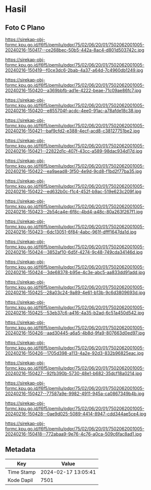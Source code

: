 # Hasil

## Foto C Plano

https://sirekap-obj-formc.kpu.go.id/f6f5/pemilu/pdpr/75/02/06/20/01/7502062001005-20240216-150417--ce268bec-50b5-442a-8ac4-d801d503742c.jpg

https://sirekap-obj-formc.kpu.go.id/f6f5/pemilu/pdpr/75/02/06/20/01/7502062001005-20240216-150419--f0ce3dc6-2bab-4a37-a64d-7c4960db1249.jpg

https://sirekap-obj-formc.kpu.go.id/f6f5/pemilu/pdpr/75/02/06/20/01/7502062001005-20240216-150420--a369bbfb-ad1e-4222-beae-71c09ae86fc7.jpg

https://sirekap-obj-formc.kpu.go.id/f6f5/pemilu/pdpr/75/02/06/20/01/7502062001005-20240216-150420--e855704f-acdc-4ee0-91ac-a78afde18c38.jpg

https://sirekap-obj-formc.kpu.go.id/f6f5/pemilu/pdpr/75/02/06/20/01/7502062001005-20240216-150421--baf9cfd2-e388-4ecf-acd8-c38127751be2.jpg

https://sirekap-obj-formc.kpu.go.id/f6f5/pemilu/pdpr/75/02/06/20/01/7502062001005-20240216-150421--22822d1c-407f-43cc-a589-98dac934d17d.jpg

https://sirekap-obj-formc.kpu.go.id/f6f5/pemilu/pdpr/75/02/06/20/01/7502062001005-20240216-150422--ea9aead8-3f50-4e9d-9cd8-f1bd2f77ba35.jpg

https://sirekap-obj-formc.kpu.go.id/f6f5/pemilu/pdpr/75/02/06/20/01/7502062001005-20240216-150422--ed632b0c-f1c4-452f-b9ac-519e623c209f.jpg

https://sirekap-obj-formc.kpu.go.id/f6f5/pemilu/pdpr/75/02/06/20/01/7502062001005-20240216-150423--2b54ca4e-6f8c-4bd4-a48c-80a263f267f1.jpg

https://sirekap-obj-formc.kpu.go.id/f6f5/pemilu/pdpr/75/02/06/20/01/7502062001005-20240216-150423--6dc13051-6f84-4abc-961f-dfff1647da1d.jpg

https://sirekap-obj-formc.kpu.go.id/f6f5/pemilu/pdpr/75/02/06/20/01/7502062001005-20240216-150424--3852af10-6d5f-4274-9c48-749cda34146d.jpg

https://sirekap-obj-formc.kpu.go.id/f6f5/pemilu/pdpr/75/02/06/20/01/7502062001005-20240216-150424--3de68378-b95e-4c3e-abc5-aa833dd91add.jpg

https://sirekap-obj-formc.kpu.go.id/f6f5/pemilu/pdpr/75/02/06/20/01/7502062001005-20240216-150425--28a03c24-9a89-4e61-b13b-9c6d3809693d.jpg

https://sirekap-obj-formc.kpu.go.id/f6f5/pemilu/pdpr/75/02/06/20/01/7502062001005-20240216-150425--53eb37c6-a416-4a35-b2ad-6c51a450d542.jpg

https://sirekap-obj-formc.kpu.go.id/f6f5/pemilu/pdpr/75/02/06/20/01/7502062001005-20240216-150426--aad30445-a6a5-4b8d-9fa9-807663d0ed97.jpg

https://sirekap-obj-formc.kpu.go.id/f6f5/pemilu/pdpr/75/02/06/20/01/7502062001005-20240216-150426--1705d398-a113-4a2e-92d3-832b96825eac.jpg

https://sirekap-obj-formc.kpu.go.id/f6f5/pemilu/pdpr/75/02/06/20/01/7502062001005-20240216-150427--92fb390b-5730-48e1-b682-35dcf18a0214.jpg

https://sirekap-obj-formc.kpu.go.id/f6f5/pemilu/pdpr/75/02/06/20/01/7502062001005-20240216-150427--77587a9e-9982-4911-945a-ca0867349b4b.jpg

https://sirekap-obj-formc.kpu.go.id/f6f5/pemilu/pdpr/75/02/06/20/01/7502062001005-20240216-150428--0ae9d025-5089-4414-8947-cdd344ae5ce4.jpg

https://sirekap-obj-formc.kpu.go.id/f6f5/pemilu/pdpr/75/02/06/20/01/7502062001005-20240216-150418--772abaa9-9e76-4c76-a0ca-509c6fac8ad1.jpg


## Metadata

| Key        | Value               |
| ---------- | ------------------- |
| Time Stamp | 2024-02-17 13:05:41 |
| Kode Dapil | 7501                |



